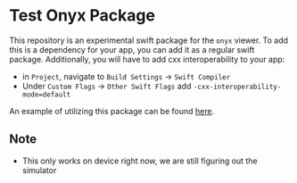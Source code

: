 # Test Onyx Package

This repository is an experimental swift package for the `onyx` viewer.
To add this is a dependency for your app, you can add it as a regular swift package.
Additionally, you will have to add cxx interoperability to your app:
* in `Project`, navigate to `Build Settings` -> `Swift Compiler`
* Under `Custom Flags` -> `Other Swift Flags` add `-cxx-interoperability-mode=default`

An example of utilizing this package can be found [here](https://github.com/nathan-stouffer-onx/InteropDemo).

## Note

* This only works on device right now, we are still figuring out the simulator

